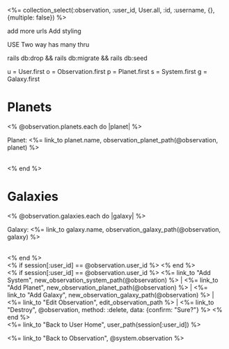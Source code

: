 <%= collection_select(:observation, :user_id, User.all, :id, :username, {}, {multiple: false}) %>

add more urls
Add styling 

USE Two way has many thru

rails db:drop && rails db:migrate && rails db:seed

u = User.first
o = Observation.first
p = Planet.first
s = System.first
g = Galaxy.first



<h1>Planets</h1>
<% @observation.planets.each do |planet| %>
<p>Planet: <%= link_to planet.name, observation_planet_path(@observation, planet) %></p>
<br>
<% end %>
<br>

<h1>Galaxies</h1>
<% @observation.galaxies.each do |galaxy| %>
<p>Galaxy: <%= link_to galaxy.name, observation_galaxy_path(@observation, galaxy) %></p>
<br>
<% end %>
<br>
<% if session[:user_id] == @observation.user_id %>
<% end %>
<br>
<% if session[:user_id] == @observation.user_id %>
<%= link_to "Add System", new_observation_system_path(@observation) %> |
<%= link_to "Add Planet", new_observation_planet_path(@observation) %> |
<%= link_to "Add Galaxy", new_observation_galaxy_path(@observation) %> |
<%= link_to "Edit Observation", edit_observation_path %> |
<%= link_to "Destroy", @observation, method: :delete, data: {confirm: "Sure?"} %>
<% end %>
<br>
<%= link_to "Back to User Home", user_path(session[:user_id]) %>


<%= link_to "Back to Observation", @system.observation %>